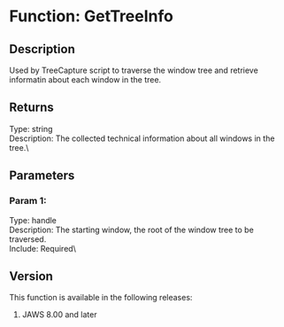 # Function: GetTreeInfo

## Description

Used by TreeCapture script to traverse the window tree and retrieve
informatin about each window in the tree.

## Returns

Type: string\
Description: The collected technical information about all windows in
the tree.\

## Parameters

### Param 1:

Type: handle\
Description: The starting window, the root of the window tree to be
traversed.\
Include: Required\

## Version

This function is available in the following releases:

1.  JAWS 8.00 and later
